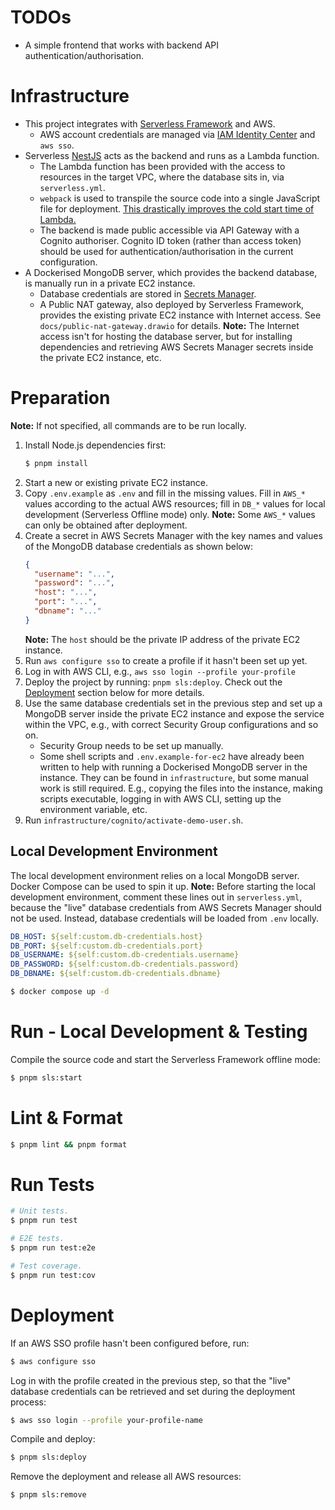 # TODOs

- A simple frontend that works with backend API authentication/authorisation.

# Infrastructure

- This project integrates
  with [Serverless Framework](https://www.serverless.com) and AWS.
    - AWS account credentials are managed
      via [IAM Identity Center](https://aws.amazon.com/iam/identity-center) and
      `aws sso`.
- Serverless [NestJS](https://nestjs.com) acts as the backend and runs as a
  Lambda function.
    - The Lambda function has been provided with the access to resources in the
      target VPC, where the database sits in, via `serverless.yml`.
    - `webpack` is used to transpile the source code into a single JavaScript
      file for deployment. [This drastically improves the cold start time of
      Lambda.](https://docs.nestjs.com/faq/serverless#benchmarks)
    - The backend is made public accessible via API Gateway with a Cognito
      authoriser. Cognito ID token (rather than access token) should be used for
      authentication/authorisation in the current configuration.
- A Dockerised MongoDB server, which provides the backend database, is manually
  run in a private EC2 instance.
    - Database credentials are stored
      in [Secrets Manager](https://aws.amazon.com/secrets-manager/).
    - A Public NAT gateway, also deployed by Serverless Framework, provides the
      existing private EC2 instance with Internet access. See
      `docs/public-nat-gateway.drawio` for details.
      **Note:** The Internet access isn't for hosting the database server, but
      for installing dependencies and retrieving AWS Secrets Manager secrets
      inside the private EC2 instance, etc.

# Preparation

**Note:** If not specified, all commands are to be run locally.

1. Install Node.js dependencies first:
   ```bash
   $ pnpm install
   ```
2. Start a new or existing private EC2 instance.
3. Copy `.env.example` as `.env` and fill in the missing values. Fill in `AWS_*`
   values according to the actual AWS resources; fill in `DB_*` values for local
   development (Serverless Offline mode) only.
   **Note:** Some `AWS_*` values can only be obtained after deployment.
4. Create a secret in AWS Secrets Manager with the key names and values of the
   MongoDB database credentials as shown below:
   ```json
   {
     "username": "...",
     "password": "...",
     "host": "...",
     "port": "...",
     "dbname": "..."
   }
   ```
   **Note:** The `host` should be the private IP address of the private EC2
   instance.
5. Run `aws configure sso` to create a profile if it hasn't been set up yet.
6. Log in with AWS CLI, e.g., `aws sso login --profile your-profile`
7. Deploy the project by running: `pnpm sls:deploy`.
   Check out the [Deployment](#deployment) section below for more details.
8. Use the same database credentials set in the previous step and set up a
   MongoDB server inside the private EC2 instance and expose the service within
   the VPC, e.g., with correct Security Group configurations and so on.
    - Security Group needs to be set up manually.
    - Some shell scripts and `.env.example-for-ec2` have already been written to
      help with running a Dockerised MongoDB server in the instance. They can be
      found in `infrastructure`, but some manual work is still required.
      E.g., copying the files into the instance, making scripts executable,
      logging in with AWS CLI, setting up the environment variable, etc.
9. Run `infrastructure/cognito/activate-demo-user.sh`.

## Local Development Environment

The local development environment relies on a local MongoDB server. Docker
Compose can be used to spin it up.
**Note:** Before starting the local development environment, comment these lines
out in `serverless.yml`, because the "live" database credentials from AWS
Secrets Manager should not be used. Instead, database credentials will be loaded
from `.env` locally.

```yaml
DB_HOST: ${self:custom.db-credentials.host}
DB_PORT: ${self:custom.db-credentials.port}
DB_USERNAME: ${self:custom.db-credentials.username}
DB_PASSWORD: ${self:custom.db-credentials.password}
DB_DBNAME: ${self:custom.db-credentials.dbname}
```

```bash
$ docker compose up -d
```

# Run - Local Development & Testing

Compile the source code and start the Serverless Framework offline mode:

```bash
$ pnpm sls:start
```

# Lint & Format

```bash
$ pnpm lint && pnpm format
```

# Run Tests

```bash
# Unit tests.
$ pnpm run test
```

```bash
# E2E tests.
$ pnpm run test:e2e
```

```bash
# Test coverage.
$ pnpm run test:cov
```

# Deployment

If an AWS SSO profile hasn't been configured before, run:

```bash
$ aws configure sso
```

Log in with the profile created in the previous step, so that the "live"
database credentials can be retrieved and set during the deployment process:

```bash
$ aws sso login --profile your-profile-name
```

Compile and deploy:

```bash
$ pnpm sls:deploy
```

Remove the deployment and release all AWS resources:

```bash
$ pnpm sls:remove
```
